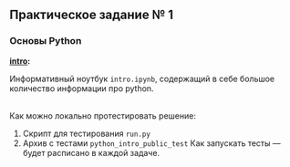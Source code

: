 ## Практическое задание № 1
### Основы Python

<b> [intro](./intro.ipynb): </b><br>

Информативный ноутбук `intro.ipynb`, содержащий в себе большое количество информации про python. <br><br>

Как можно локально протестировать решение: <br>
1. Скрипт для тестирования `run.py`
2. Архив с тестами `python_intro_public_test`
Как запускать тесты — будет расписано в каждой задаче.

